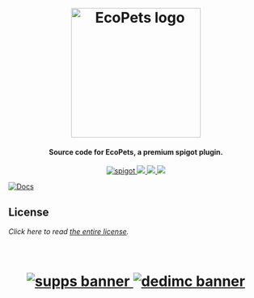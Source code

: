 <h1 align="center">
  <br>
  <img src="https://i.imgur.com/FHqL960.png" alt="EcoPets logo" width="256">
  <br>
</h1>

<h4 align="center">Source code for EcoPets, a premium spigot plugin.</h4>

<p align="center">
    <a href="https://polymart.org/resource/ecopets.1351">
        <img alt="spigot" src="https://img.shields.io/badge/polymart-EcoPets-d977c2?style=for-the-badge"/>
    </a>
    <a href="https://bstats.org/plugin/bukkit/EcoPets" alt="bstats servers">
        <img src="https://img.shields.io/bstats/servers/15502?color=d977c2&style=for-the-badge"/>
    </a>
    <a href="https://bstats.org/plugin/bukkit/EcoPets" alt="bstats players">
        <img src="https://img.shields.io/bstats/players/15502?color=d977c2&style=for-the-badge"/>
    </a>
    <a href="https://discord.gg/ZcwpSsE/" alt="Discord">
        <img src="https://img.shields.io/discord/452518336627081236?label=discord&style=for-the-badge&color=d977c2"/>
    </a>
</p>

[![Docs](https://i.imgur.com/4JciYrQ.png)](https://discord.gg/ZcwpSsE/)

## License
*Click here to read [the entire license](https://github.com/Auxilor/EcoPets/blob/master/LICENSE.md).*

<h1 align="center">
  <br>
    <a href="http://gamersupps.gg/discount/Auxilor?afmc=Auxilor" target="_blank">
      <img src="https://i.imgur.com/uFDpBAC.png" alt="supps banner">
    </a>
    <a href="https://dedimc.promo/Auxilor" target="_blank">
      <img src="https://i.imgur.com/zdDLhFA.png" alt="dedimc banner">
    </a>
  <br>
</h1>
